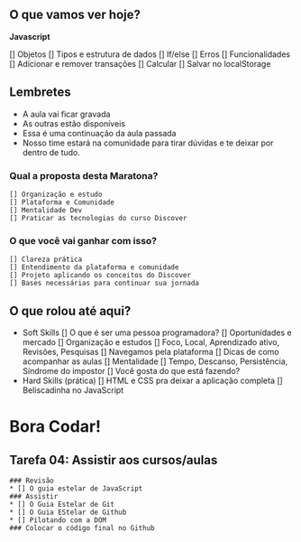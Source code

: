 ## O que vamos ver hoje?

__Javascript__

[] Objetos
[] Tipos e estrutura de dados
[] If/else
[] Erros
[] Funcionalidades
[] Adicionar e remover transações
[] Calcular
[] Salvar no localStorage


## Lembretes
* A aula vai ficar gravada
* As outras estão disponíveis
* Essa é uma continuação da aula passada
* Nosso time estará na comunidade para 
tirar dúvidas e te deixar por dentro de tudo.


### Qual a proposta desta Maratona?
	[] Organização e estudo
	[] Plataforma e Comunidade
	[] Mentalidade Dev
	[] Praticar as tecnologias do curso Discover

### O que você vai ganhar com isso?
	[] Clareza prática
	[] Entendimento da plataforma e comunidade 
	[] Projeto aplicando os conceitos do Discover
	[] Bases necessárias para continuar sua jornada
	

## O que rolou até aqui?

* Soft Skills
[] O que é ser uma pessoa programadora?
[] Oportunidades e mercado
[] Organização e estudos
	[] Foco, Local, Aprendizado ativo, Revisões, 
	Pesquisas
[] Navegamos pela plataforma
[] Dicas de como acompanhar as aulas
[] Mentalidade
	[] Tempo, Descanso, Persistência, 
	Síndrome do impostor
	[] Você gosta do que está fazendo?
* Hard Skills (prática)
[] HTML e CSS pra deixar a aplicação completa
[] Beliscadinha no JavaScript



# Bora Codar!


## Tarefa 04: Assistir aos cursos/aulas
	### Revisão
	* [] O guia estelar de JavaScript
	### Assistir
	* [] O Guia Estelar de Git
	* [] O Guia EStelar de Github
	* [] Pilotando com a DOM
	### Colocar o código final no Github
